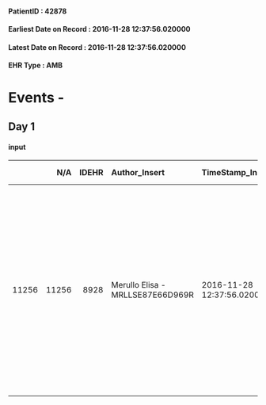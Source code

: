 
#### PatientID : 42878
#### Earliest Date on Record : 2016-11-28 12:37:56.020000
#### Latest Date on Record : 2016-11-28 12:37:56.020000
#### EHR Type : AMB

# Events - 

## Day 1

#### input
|       |    N/A |   IDEHR | Author_Insert                    | TimeStamp_Insert           | EHRType   |   PatientID |   IDDigitalSignDocument | persone_vicine   |   Unnamed: 0_x.1 |   IDANAMNESI_SOCIALE | Patient   | FamigliaAltro   | Paziente_T   | FamigliaAltro_T   |   Non_Rilevabile_x.1 | Note_Non_Rilevabile_x.1   | opt_Problemi   | Note_I                                                                                                                                                                                                                                                                                         | ds_note_timori                                                                                                                                    | chk_contr_sintomi   | opt_paziente_a   | opt_famiglia_a   | opt_adeguatezza   | ds_note_ad                                                                                        | opt_paziente_solo   | ds_note_con                                                                                                                                                                                                        | opt_presente_assente   | Presenza_minori   | Caregiver_principale   | opt_capacita         | ds_familiari_coinv   | opt_necessario   | opt_presente   | opt_risorse_ec   | opt_paziente_psi   | opt_Ins_vol   | ds_note_prio                                                                                                                                             | opt_paziente_ad   | opt_caregiver_ad   | opt_esenzione   | opt_inv_civile   |   invalidita_perc |   ds_codice_es | Needs               | Domestic partnership   | Fragility                    | opt_disponibilita_f   | opt_indennita_acc   | opt_legge   | opt_famiglia_psi   | opt_disponibilit_paz   |
|------:|-------:|--------:|:---------------------------------|:---------------------------|:----------|------------:|------------------------:|:-----------------|-----------------:|---------------------:|:----------|:----------------|:-------------|:------------------|---------------------:|:--------------------------|:---------------|:-----------------------------------------------------------------------------------------------------------------------------------------------------------------------------------------------------------------------------------------------------------------------------------------------|:--------------------------------------------------------------------------------------------------------------------------------------------------|:--------------------|:-----------------|:-----------------|:------------------|:--------------------------------------------------------------------------------------------------|:--------------------|:-------------------------------------------------------------------------------------------------------------------------------------------------------------------------------------------------------------------|:-----------------------|:------------------|:-----------------------|:---------------------|:---------------------|:-----------------|:---------------|:-----------------|:-------------------|:--------------|:---------------------------------------------------------------------------------------------------------------------------------------------------------|:------------------|:-------------------|:----------------|:-----------------|------------------:|---------------:|:--------------------|:-----------------------|:-----------------------------|:----------------------|:--------------------|:------------|:-------------------|:-----------------------|
| 11256 |  11256 |    8928 | Merullo Elisa - MRLLSE87E66D969R | 2016-11-28 12:37:56.020000 | AMB       |       42878 |                  565525 | N/A              |             4721 |                 3054 | Si#1      | Si#1            | No#0         | Si#1              |                    0 | NR                        | No#0           | Il pz √® lucido ma non riesce pi√π a parlare. Mamma √® convinta che il figlio sia in fase terminale di malattia ma non le √® stata data alcuna comunicazione clinica aggiornata. La sorella del pz, che √® anche amministratore di sostegno, non pensa che sia necessaria la nostra assistenza | La mamma vorrebbe il controllo dei sintomi inoltre dichiara che per lei √® una sofferenza vedere suo figlio lucido ma non in grado di interagire. | controllo sintomi#0 | Indefinite#2     | Congruenti#1     | Si#1              | Le risorse familiari sono sufficienti per la gestione a domicilio anche se la mamma √® molto sola | No#0                | Il pz vive con la mamma. Un'amica badante che aiuta per l'igiene. La mamma si sente abbandonata dall'ospedale. Presente una sorella che abita vicino ed √® stata nominata amministratore di sostegno del fratello. | Presente#1             | No#0              | mum                    | Non incrementabile#2 | sister               | Si#1             | Si#1           | Adeguate#1       | No#0               | Si#1          | Il bisogno espresso √® sia a livello clinico che assistenziale. Nucleo particolarmente fragile da un punto di vista socio-economico. Mamma molto provata | Parziale#1        | Totale#2           | Si#1            | Si#1             |               100 |             48 | Clinici#0;Sociali#1 | Altri parenti#3        | sovraccarico assistenziale#4 | No#0                  | No#0                | No#0        | S√¨#1              | Da verificare#2        |


